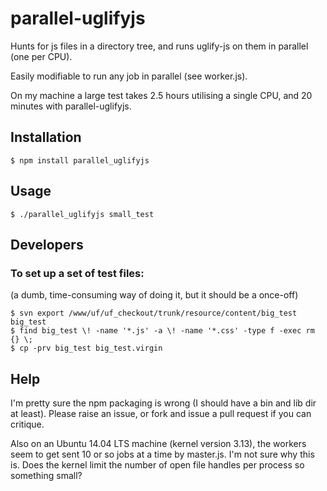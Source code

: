 
# parallel-uglifyjs
Hunts for js files in a directory tree, and runs uglify-js on them in parallel
(one per CPU).

Easily modifiable to run any job in parallel (see worker.js).

On my machine a large test takes 2.5 hours utilising a single CPU, and 20
minutes with parallel-uglifyjs.

## Installation

    $ npm install parallel_uglifyjs

## Usage
    $ ./parallel_uglifyjs small_test

## Developers
### To set up a set of test files:
(a dumb, time-consuming way of doing it, but it should be a once-off)

    $ svn export /www/uf/uf_checkout/trunk/resource/content/big_test big_test
    $ find big_test \! -name '*.js' -a \! -name '*.css' -type f -exec rm {} \;
    $ cp -prv big_test big_test.virgin

## Help
I'm pretty sure the npm packaging is wrong (I should have a bin and lib
dir at least).  Please raise an issue, or fork and issue a pull request if you
can critique.

Also on an Ubuntu 14.04 LTS machine (kernel version 3.13), the workers seem to
get sent 10 or so jobs at a time by master.js.  I'm not sure why this is.  Does
the kernel limit the number of open file handles per process so something small?
